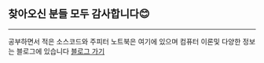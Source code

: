 ## 찾아오신 분들 모두 감사합니다:blush:

---
공부하면서 적은 소스코드와 주피터 노트북은 여기에 있으며
컴퓨터 이론및 다양한 정보는 블로그에 있습니다
[블로그 가기](https://github.com/sug5806.io)


